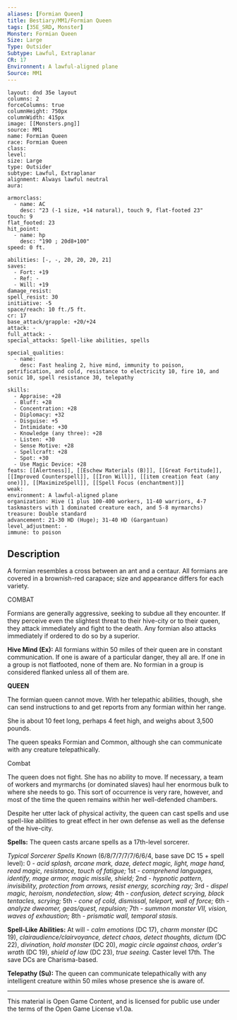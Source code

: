 ```yaml
---
aliases: [Formian Queen]
title: Bestiary/MM1/Formian Queen
tags: [35E_SRD, Monster]
Monster: Formian Queen
Size: Large
Type: Outsider
Subtype: Lawful, Extraplanar
CR: 17
Environnent: A lawful-aligned plane
Source: MM1
---
```


```statblock
layout: dnd 35e layout
columns: 2
forceColumns: true
columnHeight: 750px
columnWidth: 415px
image: [[Monsters.png]]
source: MM1
name: Formian Queen
race: Formian Queen
class: 
level: 
size: Large
type: Outsider
subtype: Lawful, Extraplanar
alignment: Always lawful neutral
aura: 

armorclass:
  - name: AC
    desc: "23 (-1 size, +14 natural), touch 9, flat-footed 23"
touch: 9
flat_footed: 23
hit_point:
  - name: hp
    desc: "190 ; 20d8+100"
speed: 0 ft.

abilities: [-, -, 20, 20, 20, 21]
saves:
  - Fort: +19
  - Ref: -
  - Will: +19
damage_resist: 
spell_resist: 30
initiative: -5
space/reach: 10 ft./5 ft.
cr: 17
base_attack/grapple: +20/+24
attack: -
full_attack: -
special_attacks: Spell-like abilities, spells

special_qualities:
  - name: 
    desc: Fast healing 2, hive mind, immunity to poison, petrification, and cold, resistance to electricity 10, fire 10, and sonic 10, spell resistance 30, telepathy

skills:
  - Appraise: +28
  - Bluff: +28
  - Concentration: +28
  - Diplomacy: +32
  - Disguise: +5
  - Intimidate: +30
  - Knowledge (any three): +28
  - Listen: +30
  - Sense Motive: +28
  - Spellcraft: +28
  - Spot: +30
  - Use Magic Device: +28
feats: [[Alertness]], [[Eschew Materials (B)]], [[Great Fortitude]], [[Improved Counterspell]], [[Iron Will]], [[item creation feat (any one)]], [[MaximizeSpell]], [[Spell Focus (enchantment)]]
weak: 
environment: A lawful-aligned plane
organization: Hive (1 plus 100-400 workers, 11-40 warriors, 4-7 taskmasters with 1 dominated creature each, and 5-8 myrmarchs)
treasure: Double standard
advancement: 21-30 HD (Huge); 31-40 HD (Gargantuan)
level_adjustment: -
immune: to poison
```

## Description

<p>A formian resembles a cross between an ant and a centaur. All formians are covered in a brownish-red carapace; size and appearance differs for each variety.</p>
<p>COMBAT</p>
<p>Formians are generally aggressive, seeking to subdue all they encounter. If they perceive even the slightest threat to their hive-city or to their queen, they attack immediately and fight to the death. Any formian also attacks immediately if ordered to do so by a superior.</p>
<p>
            <b>Hive Mind (Ex):</b> All formians within 50 miles of their queen are in constant communication. If one is aware of a particular danger, they all are. If one in a group is not flatfooted, none of them are. No formian in a group is considered flanked unless all of them are.</p>
<p>
            <b>QUEEN</b>
          </p>
<p>The formian queen cannot move. With her telepathic abilities, though, she can send instructions to and get reports from any formian within her range.</p>
<p>She is about 10 feet long, perhaps 4 feet high, and weighs about 3,500 pounds.</p>
<p>The queen speaks Formian and Common, although she can communicate with any creature telepathically.</p>
<p>Combat</p>
<p>The queen does not fight. She has no ability to move. If necessary, a team of workers and myrmarchs (or dominated slaves) haul her enormous bulk to where she needs to go. This sort of occurrence is very rare, however, and most of the time the queen remains within her well-defended chambers.</p>
<p>Despite her utter lack of physical activity, the queen can cast spells and use spell-like abilities to great effect in her own defense as well as the defense of the hive-city.</p>
<p>
            <b>Spells:</b> The queen casts arcane spells as a 17th-level sorcerer.</p>
<p>
            <i>Typical Sorcerer Spells Known</i> (6/8/7/7/7/7/6/6/4, base save DC 15 + spell level): 0 - <i>acid splash, arcane mark, daze, detect magic, light, mage hand, read magic, resistance,  touch of fatigue;</i> 1st - <i>comprehend languages, identify, mage armor, magic missile, shield;</i> 2nd -  <i>hypnotic pattern, invisibility, protection from arrows, resist energy,  scorching ray;</i> 3rd - <i>dispel magic, heroism, nondetection, slow;</i> 4th -  <i>confusion, detect scrying, black tentacles, scrying;</i> 5th - <i>cone of cold, dismissal,  teleport, wall of force;</i> 6th - <i>analyze dweomer, geas/quest, repulsion;</i> 7th - <i>summon monster VII, vision, waves of exhaustion;</i> 8th - <i>prismatic wall, temporal stasis.</i></p>
<p>
            <b>Spell-Like Abilities:</b> At will - <i>calm emotions</i> (DC 17), <i>charm monster</i> (DC 19), <i>clairaudience/clairvoyance, detect chaos, detect thoughts, dictum</i> (DC 22), <i>divination, hold monster</i> (DC 20), <i>magic circle against chaos, order's wrath</i> (DC 19), <i>shield of law</i> (DC 23), <i>true seeing.</i> Caster level 17th. The save DCs are Charisma-based.</p>
<p>
            <b>Telepathy (Su):</b> The queen can communicate telepathically with any intelligent creature within 50 miles whose presence she is aware of.</p>

---

This material is Open Game Content, and is licensed for public use under
the terms of the Open Game License v1.0a.
